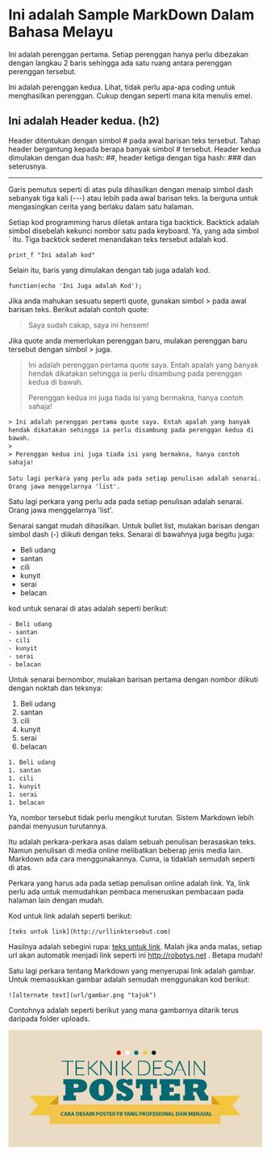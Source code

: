 # Ini adalah Sample MarkDown Dalam Bahasa Melayu

Ini adalah perenggan pertama. Setiap perenggan hanya perlu dibezakan dengan langkau 2 baris sehingga ada satu ruang antara perenggan perenggan tersebut.

Ini adalah perenggan kedua. Lihat, tidak perlu apa-apa coding untuk menghasilkan perenggan. Cukup dengan seperti mana kita menulis emel.

## Ini adalah Header kedua. (h2)

Header ditentukan dengan simbol # pada awal barisan teks tersebut. Tahap header bergantung kepada berapa banyak simbol # tersebut. Header kedua dimulakan dengan dua hash: ##, header ketiga dengan tiga hash: ### dan seterusnya.

---

Garis pemutus seperti di atas pula dihasilkan dengan menaip simbol dash sebanyak tiga kali (---) atau lebih pada awal barisan teks. Ia berguna untuk mengasingkan cerita yang berlaku dalam satu halaman.

Setiap kod programming harus diletak antara tiga backtick. Backtick adalah simbol disebelah kekunci nombor satu pada keyboard. Ya, yang ada simbol ` itu. Tiga backtick sederet menandakan teks tersebut adalah kod.

```
print_f "Ini adalah kod"
```

Selain itu, baris yang dimulakan dengan tab juga adalah kod.

	function(echo 'Ini Juga adalah Kod');

Jika anda mahukan sesuatu seperti quote, gunakan simbol > pada awal barisan teks. Berikut adalah contoh quote:

> Saya sudah cakap, saya ini hensem!

Jika quote anda memerlukan perenggan baru, mulakan perenggan baru tersebut dengan simbol > juga.

> Ini adalah perenggan pertama quote saya. Entah apalah yang banyak hendak dikatakan sehingga ia perlu disambung pada perenggan kedua di bawah.
>
> Perenggan kedua ini juga tiada isi yang bermakna, hanya contoh sahaja!


```
> Ini adalah perenggan pertama quote saya. Entah apalah yang banyak hendak dikatakan sehingga ia perlu disambung pada perenggan kedua di bawah.
>
> Perenggan kedua ini juga tiada isi yang bermakna, hanya contoh sahaja!

Satu lagi perkara yang perlu ada pada setiap penulisan adalah senarai. Orang jawa menggelarnya 'list'.
```

Satu lagi perkara yang perlu ada pada setiap penulisan adalah senarai. Orang jawa menggelarnya 'list'.


Senarai sangat mudah dihasilkan. Untuk bullet list, mulakan barisan dengan simbol dash (-) diikuti dengan teks. Senarai di bawahnya juga begitu juga:

- Beli udang
- santan
- cili
- kunyit
- serai
- belacan

kod untuk senarai di atas adalah seperti berikut:

```
- Beli udang
- santan
- cili
- kunyit
- serai
- belacan
```

Untuk senarai bernombor, mulakan barisan pertama dengan nombor diikuti dengan noktah dan teksnya:

1. Beli udang
1. santan
1. cili
1. kunyit
1. serai
1. belacan


```
1. Beli udang
1. santan
1. cili
1. kunyit
1. serai
1. belacan
```

Ya, nombor tersebut tidak perlu mengikut turutan. Sistem Markdown lebih pandai menyusun turutannya.

Itu adalah perkara-perkara asas dalam sebuah penulisan berasaskan teks. Namun penulisan di media online melibatkan beberap jenis media lain. Markdown ada cara menggunakannya. Cuma, ia tidaklah semudah seperti di atas.

Perkara yang harus ada pada setiap penulisan online adalah link. Ya, link perlu ada untuk memudahkan pembaca meneruskan pembacaan pada halaman lain dengan mudah.

Kod untuk link adalah seperti berikut:

	[teks untuk link](http://urllinktersebut.com)

Hasilnya adalah sebegini rupa: [teks untuk link](http://urllinktersebut.com). Malah jika anda malas, setiap url akan automatik menjadi link seperti ini http://robotys.net . Betapa mudah!

Satu lagi perkara tentang Markdown yang menyerupai link adalah gambar. Untuk memasukkan gambar adalah semudah menggunakan kod berikut:

	![alternate text](url/gambar.png "tajuk")

Contohnya adalah seperti berikut yang mana gambarnya ditarik terus daripada folder uploads.

![Teknik Desain Poster](uploads/Yellow-Ribbon.png "Teknik Desain Poster")
